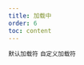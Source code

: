 ```yaml
---
title: 加载中
order: 6
toc: content
---
```


<code src='../examples/DefaultLoading.tsx' description='设置`loading`开启加载状态'>默认加载符</code> <code src='../examples/Loading.tsx'>自定义加载符</code>
